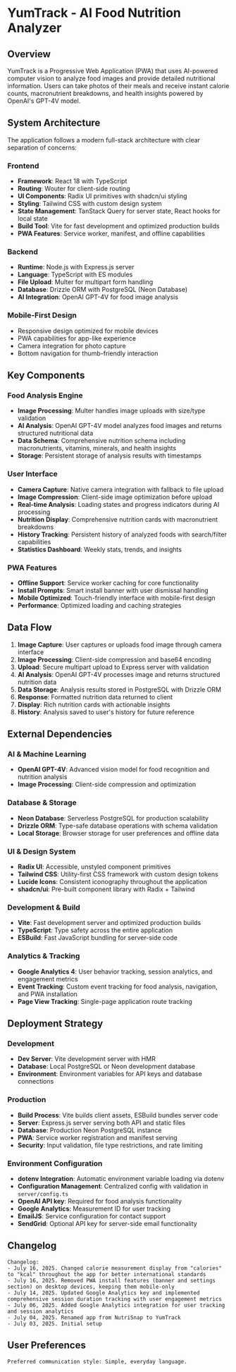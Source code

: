 # YumTrack - AI Food Nutrition Analyzer

## Overview

YumTrack is a Progressive Web Application (PWA) that uses AI-powered computer vision to analyze food images and provide detailed nutritional information. Users can take photos of their meals and receive instant calorie counts, macronutrient breakdowns, and health insights powered by OpenAI's GPT-4V model.

## System Architecture

The application follows a modern full-stack architecture with clear separation of concerns:

### Frontend
- **Framework**: React 18 with TypeScript
- **Routing**: Wouter for client-side routing
- **UI Components**: Radix UI primitives with shadcn/ui styling
- **Styling**: Tailwind CSS with custom design system
- **State Management**: TanStack Query for server state, React hooks for local state
- **Build Tool**: Vite for fast development and optimized production builds
- **PWA Features**: Service worker, manifest, and offline capabilities

### Backend
- **Runtime**: Node.js with Express.js server
- **Language**: TypeScript with ES modules
- **File Upload**: Multer for multipart form handling
- **Database**: Drizzle ORM with PostgreSQL (Neon Database)
- **AI Integration**: OpenAI GPT-4V for food image analysis

### Mobile-First Design
- Responsive design optimized for mobile devices
- PWA capabilities for app-like experience
- Camera integration for photo capture
- Bottom navigation for thumb-friendly interaction

## Key Components

### Food Analysis Engine
- **Image Processing**: Multer handles image uploads with size/type validation
- **AI Analysis**: OpenAI GPT-4V model analyzes food images and returns structured nutritional data
- **Data Schema**: Comprehensive nutrition schema including macronutrients, vitamins, minerals, and health insights
- **Storage**: Persistent storage of analysis results with timestamps

### User Interface
- **Camera Capture**: Native camera integration with fallback to file upload
- **Image Compression**: Client-side image optimization before upload
- **Real-time Analysis**: Loading states and progress indicators during AI processing
- **Nutrition Display**: Comprehensive nutrition cards with macronutrient breakdowns
- **History Tracking**: Persistent history of analyzed foods with search/filter capabilities
- **Statistics Dashboard**: Weekly stats, trends, and insights

### PWA Features
- **Offline Support**: Service worker caching for core functionality
- **Install Prompts**: Smart install banner with user dismissal handling
- **Mobile Optimized**: Touch-friendly interface with mobile-first design
- **Performance**: Optimized loading and caching strategies

## Data Flow

1. **Image Capture**: User captures or uploads food image through camera interface
2. **Image Processing**: Client-side compression and base64 encoding
3. **Upload**: Secure multipart upload to Express server with validation
4. **AI Analysis**: OpenAI GPT-4V processes image and returns structured nutrition data
5. **Data Storage**: Analysis results stored in PostgreSQL with Drizzle ORM
6. **Response**: Formatted nutrition data returned to client
7. **Display**: Rich nutrition cards with actionable insights
8. **History**: Analysis saved to user's history for future reference

## External Dependencies

### AI & Machine Learning
- **OpenAI GPT-4V**: Advanced vision model for food recognition and nutrition analysis
- **Image Processing**: Client-side compression and optimization

### Database & Storage
- **Neon Database**: Serverless PostgreSQL for production scalability
- **Drizzle ORM**: Type-safe database operations with schema validation
- **Local Storage**: Browser storage for user preferences and offline data

### UI & Design System
- **Radix UI**: Accessible, unstyled component primitives
- **Tailwind CSS**: Utility-first CSS framework with custom design tokens
- **Lucide Icons**: Consistent iconography throughout the application
- **shadcn/ui**: Pre-built component library with Radix + Tailwind

### Development & Build
- **Vite**: Fast development server and optimized production builds
- **TypeScript**: Type safety across the entire application
- **ESBuild**: Fast JavaScript bundling for server-side code

### Analytics & Tracking
- **Google Analytics 4**: User behavior tracking, session analytics, and engagement metrics
- **Event Tracking**: Custom event tracking for food analysis, navigation, and PWA installation
- **Page View Tracking**: Single-page application route tracking

## Deployment Strategy

### Development
- **Dev Server**: Vite development server with HMR
- **Database**: Local PostgreSQL or Neon development database
- **Environment**: Environment variables for API keys and database connections

### Production
- **Build Process**: Vite builds client assets, ESBuild bundles server code
- **Server**: Express.js server serving both API and static files
- **Database**: Production Neon PostgreSQL instance
- **PWA**: Service worker registration and manifest serving
- **Security**: Input validation, file type restrictions, and rate limiting

### Environment Configuration
- **dotenv Integration**: Automatic environment variable loading via dotenv
- **Configuration Management**: Centralized config with validation in `server/config.ts`
- **OpenAI API key**: Required for food analysis functionality
- **Google Analytics**: Measurement ID for user tracking
- **EmailJS**: Service configuration for contact support
- **SendGrid**: Optional API key for server-side email functionality

## Changelog

```
Changelog:
- July 16, 2025. Changed calorie measurement display from "calories" to "kcal" throughout the app for better international standards
- July 16, 2025. Removed PWA install features (banner and settings section) on desktop devices, keeping them mobile-only
- July 14, 2025. Updated Google Analytics key and implemented comprehensive session duration tracking with user engagement metrics
- July 06, 2025. Added Google Analytics integration for user tracking and session analytics
- July 04, 2025. Renamed app from NutriSnap to YumTrack
- July 03, 2025. Initial setup
```

## User Preferences

```
Preferred communication style: Simple, everyday language.
```